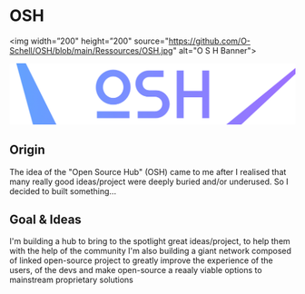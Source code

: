 # OSH

<img width=”200" height=”200" source="https://github.com/O-Schell/OSH/blob/main/Ressources/OSH.jpg" alt="O S H Banner">

![Banner](https://raw.githubusercontent.com/O-Schell/OSH/main/Ressources/OSH.jpg)

## Origin
The idea of the "Open Source Hub" (OSH) came to me after I realised that many really good ideas/project were deeply buried and/or underused.
So I decided to built something...

## Goal & Ideas
I'm building a hub to bring to the spotlight great ideas/project, to help them with the help of the community
I'm also building a giant network  composed of linked open-source project to greatly improve the experience of the users, of the devs and make open-source a reaaly viable options to mainstream proprietary solutions
